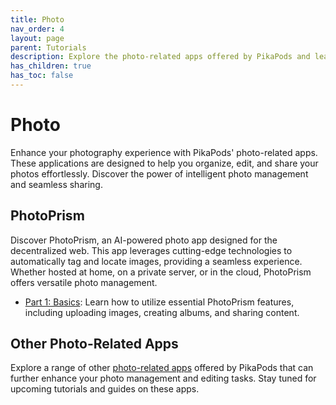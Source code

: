 ```yaml
---
title: Photo
nav_order: 4
layout: page
parent: Tutorials
description: Explore the photo-related apps offered by PikaPods and learn how to effectively use them for various tasks.
has_children: true
has_toc: false
---
```


# Photo

Enhance your photography experience with PikaPods' photo-related apps. These applications are designed to help you organize, edit, and share your photos effortlessly. Discover the power of intelligent photo management and seamless sharing.

## PhotoPrism

Discover PhotoPrism, an AI-powered photo app designed for the decentralized web. This app leverages cutting-edge technologies to automatically tag and locate images, providing a seamless experience. Whether hosted at home, on a private server, or in the cloud, PhotoPrism offers versatile photo management.

- [Part 1: Basics](photoprism-1-basics): Learn how to utilize essential PhotoPrism features, including uploading images, creating albums, and sharing content.

## Other Photo-Related Apps

Explore a range of other [photo-related apps](https://www.pikapods.com/apps#photo) offered by PikaPods that can further enhance your photo management and editing tasks. Stay tuned for upcoming tutorials and guides on these apps.
